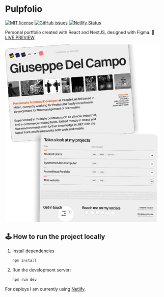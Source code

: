 # Pulpfolio
[![MIT license](https://img.shields.io/badge/License-MIT-blue.svg)](https://lbesson.mit-license.org/)
[![GitHub issues](https://img.shields.io/github/issues/Giuseppetm/pulpfolio)](https://github.com/Giuseppetm/pulpfolio/issues/)
[![Netlify Status](https://api.netlify.com/api/v1/badges/20b5c1a5-b2f9-478d-81d5-a8c0ad7b9742/deploy-status)](https://app.netlify.com/sites/giuseppedelcampo/deploys)

Personal portfolio created with React and NextJS, designed with Figma. 🎦 [LIVE PREVIEW](https://giuseppedelcampo.netlify.app/)

![preview](public/images/preview.png)

## 🕹️ How to run the project locally

1. Install dependencies
   ```sh
   npm install
   ```

2. Run the development server:

   ```sh
   npm run dev
   ```

For deploys I am currently using [Netlify](https://app.netlify.com/).
